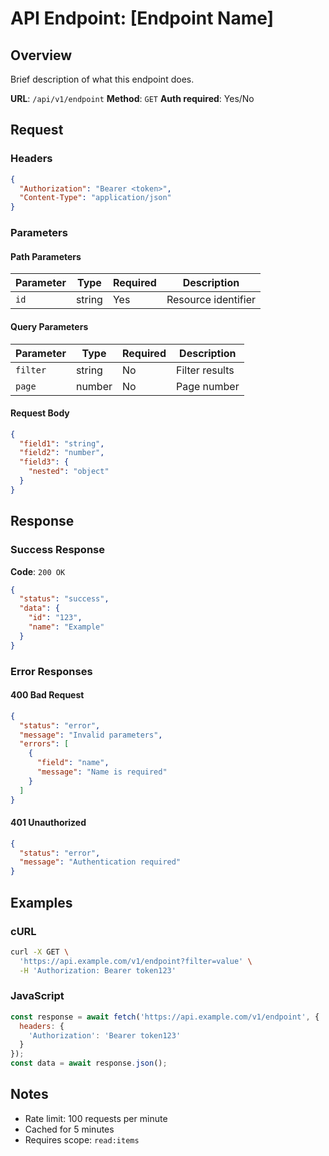 # API Endpoint: [Endpoint Name]

## Overview

Brief description of what this endpoint does.

**URL**: `/api/v1/endpoint`
**Method**: `GET`
**Auth required**: Yes/No

## Request

### Headers

```json
{
  "Authorization": "Bearer <token>",
  "Content-Type": "application/json"
}
```

### Parameters

#### Path Parameters

| Parameter | Type | Required | Description |
|-----------|------|----------|-------------|
| `id` | string | Yes | Resource identifier |

#### Query Parameters

| Parameter | Type | Required | Description |
|-----------|------|----------|-------------|
| `filter` | string | No | Filter results |
| `page` | number | No | Page number |

#### Request Body

```json
{
  "field1": "string",
  "field2": "number",
  "field3": {
    "nested": "object"
  }
}
```

## Response

### Success Response

**Code**: `200 OK`

```json
{
  "status": "success",
  "data": {
    "id": "123",
    "name": "Example"
  }
}
```

### Error Responses

#### 400 Bad Request

```json
{
  "status": "error",
  "message": "Invalid parameters",
  "errors": [
    {
      "field": "name",
      "message": "Name is required"
    }
  ]
}
```

#### 401 Unauthorized

```json
{
  "status": "error",
  "message": "Authentication required"
}
```

## Examples

### cURL

```bash
curl -X GET \
  'https://api.example.com/v1/endpoint?filter=value' \
  -H 'Authorization: Bearer token123'
```

### JavaScript

```javascript
const response = await fetch('https://api.example.com/v1/endpoint', {
  headers: {
    'Authorization': 'Bearer token123'
  }
});
const data = await response.json();
```

## Notes

- Rate limit: 100 requests per minute
- Cached for 5 minutes
- Requires scope: `read:items` 